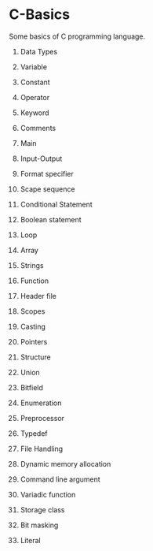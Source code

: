 # C-Basics
Some basics of C programming language.<br>
1. Data Types
2. Variable
3. Constant
4. Operator
5. Keyword
6. Comments
7. Main
8. Input-Output
9. Format specifier
10. Scape sequence
11. Conditional Statement
12. Boolean statement
13. Loop
14. Array
15. Strings
16. Function
17. Header file
18. Scopes
19. Casting

20. Pointers

21. Structure
22. Union
23. Bitfield
24. Enumeration

25. Preprocessor
26. Typedef

27. File Handling

28. Dynamic memory allocation
29. Command line argument
30. Variadic function
31. Storage class
32. Bit masking
33. Literal